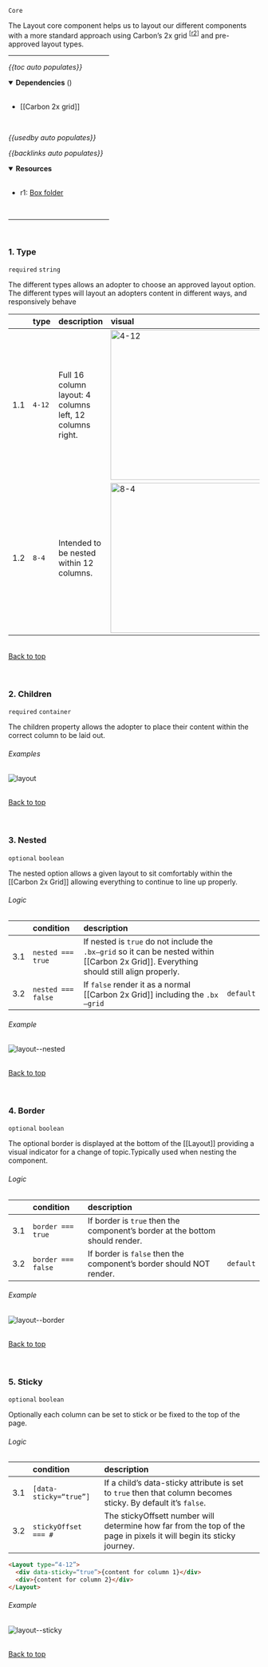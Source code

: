`Core` <!-- category start --><!-- category end -->

The Layout core component helps us to layout our different components with a more standard approach using Carbon’s 2x grid <sup>[[r2](#resources)]</sup> and pre-approved layout types.

<hr width="40%" />

<!-- toc start open="true" -->
*{{toc auto populates}}*
<!-- toc end -->

<details open="true">
  <summary><strong>Dependencies</strong> (<!-- dependencyCount start --><!-- dependencyCount end -->)</summary><br />

- [[Carbon 2x grid]]

<br />
</details>

<!-- usedby start -->
*{{usedby auto populates}}*
<!-- usedby end -->

<!-- backlinks start -->
*{{backlinks auto populates}}*
<!-- backlinks end -->

<a name="resources"></a>
<details open="true">
  <summary><strong>Resources</strong></summary><br />

- r1: [Box folder](https://ibm.ent.box.com/folder/109669699777)

<br />
</details>

<hr width="40%" />

<br />

### 1. Type 

`required` `string`

The different types allows an adopter to choose an approved layout option. The different types will layout an adopters content in different ways, and responsively behave

|      | type   | description | visual |
|:-----|:-------|:------------|:-------|
| 1.1  | `4-12` | Full 16 column layout: 4 columns left, 12 columns right. | <a href="https://user-images.githubusercontent.com/3793636/121963487-c9ef6b00-cd2f-11eb-9845-8f8a17bb44d1.png" target="_blank"><img src="https://user-images.githubusercontent.com/3793636/121963487-c9ef6b00-cd2f-11eb-9845-8f8a17bb44d1.png" alt="4-12" width="300px" /></a>  |
| 1.2  | `8-4`  | Intended to be nested within 12 columns. | <a href="https://user-images.githubusercontent.com/3793636/121963489-ca880180-cd2f-11eb-9ba3-ee893e03d820.png" target="_blank"><img src="https://user-images.githubusercontent.com/3793636/121963489-ca880180-cd2f-11eb-9ba3-ee893e03d820.png" alt="8-4" width="300px" /></a>  |


<br />[Back to top](#wiki-wrapper)<br /><br /><br />



### 2. Children 

`required` `container`

The children property allows the adopter to place their content within the correct column to be laid out.

###### Examples

![layout](https://user-images.githubusercontent.com/3793636/122071996-d372e480-cdbc-11eb-8242-38eaee8d583f.gif)

<br />[Back to top](#wiki-wrapper)<br /><br /><br />



### 3. Nested 

`optional` `boolean`

The nested option allows a given layout to sit comfortably within the [[Carbon 2x Grid]] allowing everything to continue to line up properly.

###### Logic

|     | condition          | description | |
|:----|:-------------------|:------------|:-|
| 3.1 | `nested === true`  | If nested is `true` do not include the `.bx—grid` so it can be nested within [[Carbon 2x Grid]]. Everything should still align properly. |  |
| 3.2 | `nested === false` | If `false` render it as a normal [[Carbon 2x Grid]] including the `.bx—grid` | `default` |

###### Example 

![layout--nested](https://user-images.githubusercontent.com/3793636/122094807-2e630680-cdd2-11eb-898d-9bb8c9301b1d.gif)

<br />[Back to top](#wiki-wrapper)<br /><br /><br />



### 4. Border

`optional` `boolean`

The optional border is displayed at the bottom of the [[Layout]] providing a visual indicator for a change of topic.Typically used when nesting the component.

###### Logic

|     | condition          | description | |
|:----|:-------------------|:------------|:-|
| 3.1 | `border === true`  | If border is `true` then the component’s border at the bottom should render. |  |
| 3.2 | `border === false` | If border is `false` then the component’s border should NOT render. | `default` |

###### Example 

![layout--border](https://user-images.githubusercontent.com/3793636/122085889-c956e300-cdc8-11eb-8bc5-6d493aefd89d.gif)


<br />[Back to top](#wiki-wrapper)<br /><br /><br />


### 5. Sticky

`optional` `boolean`

Optionally each column can be set to stick or be fixed to the top of the page.

###### Logic

|     | condition          | description | |
|:----|:-------------------|:------------|:-|
| 3.1 | `[data-sticky=“true”]`  | If a child’s data-sticky attribute is set to `true` then that column becomes sticky. By default it’s `false`. |  |
| 3.2 | `stickyOffset === #` | The stickyOffsett number will determine how far from the top of the page in pixels it will begin its sticky journey. |

```html
<Layout type=“4-12”>
  <div data-sticky=“true”>{content for column 1}</div>
  <div>{content for column 2}</div>
</Layout>
```

###### Example

![layout--sticky](https://user-images.githubusercontent.com/3793636/122078202-07043d80-cdc2-11eb-9d30-da25f952c7e3.gif)


<br />[Back to top](#wiki-wrapper)<br /><br /><br />


